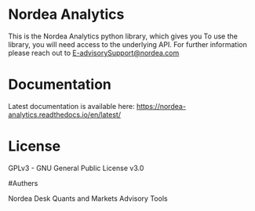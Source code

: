 # Nordea Analytics
This is the Nordea Analytics python library, which gives you  To use the library, you will need access to the underlying API.
For further information please reach out to E-advisorySupport@nordea.com

# Documentation
Latest documentation is available here: https://nordea-analytics.readthedocs.io/en/latest/ 

# License
GPLv3 - GNU General Public License v3.0

#Authers

Nordea Desk Quants and Markets Advisory Tools
